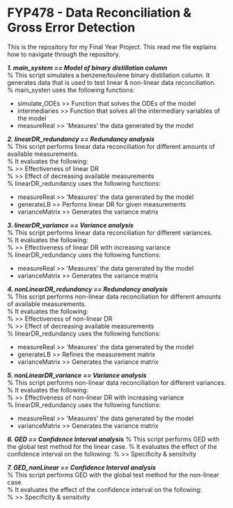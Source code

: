 # FYP478 - Data Reconciliation & Gross Error Detection
This is the repository for my Final Year Project. This read me file explains how to navigate through the repository.

***1. main_system == Model of binary distillation column***  
% This script simulates a benzene/toulene binary distillation column. It generates data that is used to test linear & non-linear data reconciliation.  
% main_systen uses the following functions:
- simulate_ODEs  >> Function that solves the ODEs of the model
- intermediaries >> Function that solves all the intermediary variables of the model
- measureReal    >> 'Measures' the data generated by the model

***2. linearDR_redundancy == Redundancy analysis***  
% This script performs linear data reconciliation for different amounts of available measurements.  
% It evaluates the following:  
% >> Effectiveness of linear DR  
% >> Effect of decreasing available measurements  
% linearDR_redundancy uses the following functions:
- measureReal    >> 'Measures' the data generated by the model
- generateLB     >> Perforns linear DR for given measurements
- varianceMatrix >> Generates the variance matrix

***3. linearDR_variance == Variance analysis***  
% This script performs linear data reconciliation for different variances.  
% It evaluates the following:  
% >> Effectiveness of linear DR with increasing variance  
% linearDR_redundancy uses the following functions:  
- measureReal    >> 'Measures' the data generated by the model
- varianceMatrix >> Generates the variance matrix

***4. nonLinearDR_redundancy == Redundancy analysis***  
% This script performs non-linear data reconciliation for different amounts of available measurements.  
% It evaluates the following:   
% >> Effectiveness of non-linear DR  
% >> Effect of decreasing available measurements  
% linearDR_redundancy uses the following functions:
- measureReal    >> 'Measures' the data generated by the model
- generateLB     >> Refines the measurement matrix
- varianceMatrix >> Generates the variance matrix

***5. nonLinearDR_variance == Variance analysis***  
% This script performs non-linear data reconciliation for different variances.  
% It evaluates the following:  
% >> Effectiveness of non-linear DR with increasing variance  
% linearDR_redundancy uses the following functions:  
- measureReal    >> 'Measures' the data generated by the model
- varianceMatrix >> Generates the variance matrix

***6. GED == Confidence Interval analysis*** 
% This script performs GED with the global test method for the linear case. 
% It evaluates the effect of the confidence interval on the following: 
% >> Specificity & sensitvity
  
***7. GED_nonLinear == Confidence Interval analysis***    
% This script performs GED with the global test method for the non-linear case.   
% It evaluates the effect of the confidence interval on the following:  
% >> Specificity & sensitvity
